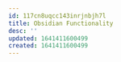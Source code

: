 ```yaml
---
id: 117cn8uqcc143inrjnbjh7l
title: Obsidian Functionality
desc: ''
updated: 1641411600499
created: 1641411600499
---
```



